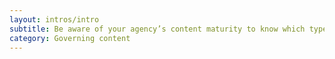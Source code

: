 ```yaml
---
layout: intros/intro
subtitle: Be aware of your agency’s content maturity to know which type of content governance model to apply.
category: Governing content
---
```

